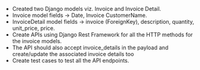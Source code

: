 - Created two Django models viz. Invoice and Invoice Detail.
- Invoice model fields -> Date, Invoice CustomerName.
- InvoiceDetail model fields -> invoice (ForeignKey), description, quantity, unit_price, price.
- Create APIs using Django Rest Framework for all the HTTP methods for the invoice models. 
- The API should also accept invoice_details in the payload and create/update the associated invoice details too 
- Create test cases to test all the API endpoints.
